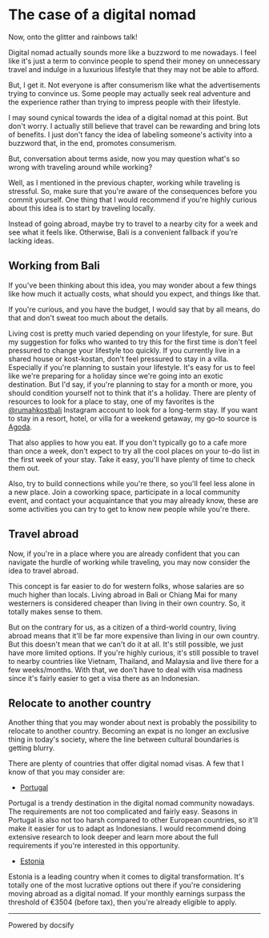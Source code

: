 # The case of a digital nomad

Now, onto the glitter and rainbows talk! 

Digital nomad actually sounds more like a buzzword to me nowadays. I feel like it's just a term to convince people to spend their money on unnecessary travel and indulge in a luxurious lifestyle that they may not be able to afford. 

But, I get it. Not everyone is after consumerism like what the advertisements trying to convince us. Some people may actually seek real adventure and the experience rather than trying to impress people with their lifestyle.

I may sound cynical towards the idea of a digital nomad at this point. But don't worry. I  actually still believe that travel can be rewarding and bring lots of benefits. I just don't fancy the idea of labeling someone's activity into a buzzword that, in the end, promotes consumerism.

But, conversation about terms aside, now you may question what's so wrong with traveling around while working? 

Well, as I mentioned in the previous chapter, working while traveling is stressful. So, make sure that you're aware of the consequences before you commit yourself. One thing that I would recommend if you're highly curious about this idea is to start by traveling locally.

Instead of going abroad, maybe try to travel to a nearby city for a week and see what it feels like. Otherwise, Bali is a convenient fallback if you're lacking ideas. 

## Working from Bali

If you've been thinking about this idea, you may wonder about a few things like how much it actually costs, what should you expect, and things like that. 

If you're curious, and you have the budget, I would say that by all means, do that and don't sweat too much about the details. 

Living cost is pretty much varied depending on your lifestyle, for sure. But my suggestion for folks who wanted to try this for the first time is don't feel pressured to change your lifestyle too quickly. If you currently live in a shared house or kost-kostan, don't feel pressured to stay in a villa. Especially if you're planning to sustain your lifestyle. It's easy for us to feel like we're preparing for a holiday since we're going into an exotic destination. But I'd say, if you're planning to stay for a month or more, you should condition yourself not to think that it's a holiday. There are plenty of resources to look for a place to stay, one of my favorites is the [@rumahkostbali](https://instagram.com/rumahkostbali) Instagram account to look for a long-term stay. If you want to stay in a resort, hotel, or villa for a weekend getaway, my go-to source is [Agoda](https://www.agoda.com/). 

That also applies to how you eat. If you don't typically go to a cafe more than once a week, don't expect to try all the cool places on your to-do list in the first week of your stay. Take it easy, you'll have plenty of time to check them out.

Also, try to build connections while you're there, so you'll feel less alone in a new place. Join a coworking space, participate in a local community event, and contact your acquaintance that you may already know, these are some activities you can try to get to know new people while you're there. 

## Travel abroad 

Now, if you're in a place where you are already confident that you can navigate the hurdle of working while traveling, you may now consider the idea to travel abroad. 

This concept is far easier to do for western folks, whose salaries are so much higher than locals. Living abroad in Bali or Chiang Mai for many westerners is considered cheaper than living in their own country. So, it totally makes sense to them. 

But on the contrary for us, as a citizen of a third-world country, living abroad means that it'll be far more expensive than living in our own country. But this doesn't mean that we can't do it at all. It's still possible, we just have more limited options. If you're highly curious, it's still possible to travel to nearby countries like Vietnam, Thailand, and Malaysia and live there for a few weeks/months. With that, we don't have to deal with visa madness since it's fairly easier to get a visa there as an Indonesian. 

## Relocate to another country

Another thing that you may wonder about next is probably the possibility to relocate to another country. Becoming an expat is no longer an exclusive thing in today's society, where the line between cultural boundaries is getting blurry. 

There are plenty of countries that offer digital nomad visas. A few that I know of that you may consider are: 

- [Portugal](https://imigrante.sef.pt/en/)

Portugal is a trendy destination in the digital nomad community nowadays. The requirements are not too complicated and fairly easy. Seasons in Portugal is also not too harsh compared to other European countries, so it'll make it easier for us to adapt as Indonesians. I would recommend doing extensive research to look deeper and learn more about the full requirements if you're interested in this opportunity. 

- [Estonia](https://www.e-resident.gov.ee/nomadvisa/) 

Estonia is a leading country when it comes to digital transformation. It's totally one of the most lucrative options out there if you're considering moving abroad as a digital nomad. If your monthly earnings surpass the threshold of €3504 (before tax), then you're already eligible to apply. 

----

<a href="https://docsify.js.org" target="_blank" style="color: inherit; font-weight: normal; text-decoration: none;">Powered by docsify</a>